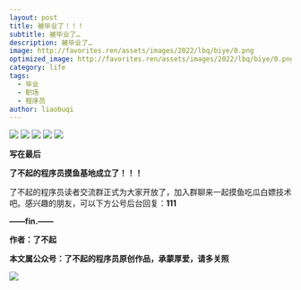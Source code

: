 ```yaml
---
layout: post
title: 被毕业了！！！
subtitle: 被毕业了…
description: 被毕业了…
image: http://favorites.ren/assets/images/2022/lbq/biye/0.png
optimized_image: http://favorites.ren/assets/images/2022/lbq/biye/0.png
category: life
tags:
  - 毕业
  - 职场
  - 程序员
author: liaobuqi
---
```




![](http://favorites.ren/assets/images/2021/cartoon/bianbie/640.jpeg)
![](http://favorites.ren/assets/images/2022/lbq/biye/640.jpeg)
![](http://favorites.ren/assets/images/2022/lbq/biye/640-1.jpeg)
![](http://favorites.ren/assets/images/2022/lbq/biye/640-2.jpeg)
![](http://favorites.ren/assets/images/2022/lbq/biye/640-3.jpeg)


**写在最后**

**了不起的程序员摸鱼基地成立了！！！**

了不起的程序员读者交流群正式为大家开放了，加入群聊来一起摸鱼吃瓜白嫖技术吧。感兴趣的朋友，可以下方公号后台回复：**111**

**——fin.——**

**作者：了不起**

**本文属公众号：了不起的程序员原创作品，承蒙厚爱，请多关照**

![](http://favorites.ren/assets/images/2021/lbq/tuodan/640.gif)